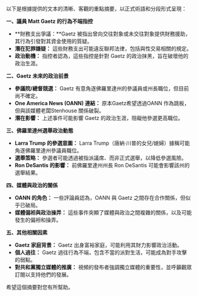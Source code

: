 以下是根據提供的文本的清晰、客觀的重點摘要，以正式術語和分段形式呈現：

**一、議員 Matt Gaetz 的行為不端指控**

*   **財務支出爭議：**Gaetz 被指出曾向交往對象或未交往對象提供財務援助，其行為引發對其資金使用的質疑。
*   **潛在犯罪嫌疑：** 這些財務支出可能違反聯邦法律，包括與性交易相關的規定。
*   **政治動機：** 指控者認為，這些指控是針對 Gaetz 的政治抹黑，旨在破壞他的政治生涯。

**二、Gaetz 未來的政治前景**

*   **參議院/總督競選：** Gaetz 有意角逐佛羅里達州的參議員或州長職位，但目前尚不確定。
*   **One America News (OANN) 連結：**  原本Gaetz希望透過OANN 作為跳板，但與該媒體老闆Stenhouse 關係破裂。
*   **潛在影響：** 上述事件可能影響 Gaetz 的政治生涯，阻礙他參選更高職位。

**三、佛羅里達州選舉政治動態**

*   **Larra Trump 的參選意圖：** Larra Trump（唐納·川普的女兒/媳婦）據稱可能角逐佛羅里達州參議員職位。
*   **選舉策略：** 參選者可能透過被指派議席、而非正式選舉，以降低參選風險。
*   **Ron DeSantis 的影響：** 前佛羅里達州州長 Ron DeSantis 可能會影響該州的選舉結果。

**四、媒體與政治的關係**

*   **OANN 的角色：** 一些評論員認為，OANN 與 Gaetz 之間存在合作關係，但似乎已破局。
*   **媒體偏袒與政治操弄：** 這些事件突顯了媒體與政治之間複雜的關係，以及可能發生的偏袒和操弄。

**五、其他相關因素**

*   **Gaetz 家庭背景：** Gaetz 出身富裕家庭，可能利用其財力影響政治活動。
*   **個人過往：** Gaetz 過往行為不端，包含不當的派對生活，可能成為對手攻擊的弱點。
*   **對共和黨獨立媒體的推廣：** 視頻的發布者強調獨立媒體的重要性，並呼籲觀眾訂閱以支持他們的發展。

希望這個摘要對您有所幫助。
